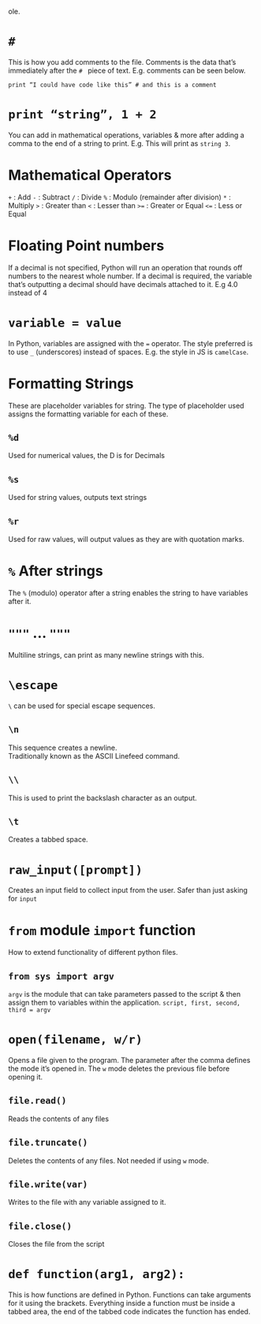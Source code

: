 ole.

# `#`
This is how you add comments to the file.
Comments is the data that’s immediately after the `# ` piece of text. E.g. comments can be seen below.

`print “I could have code like this” # and this is a comment`

# `print “string”, 1 + 2`
You can add in mathematical operations, variables & more after adding a comma to the end of a string to print. E.g. This will print as `string 3`.

# Mathematical Operators
`+` : Add
`-` : Subtract
`/` : Divide
`%` : Modulo (remainder after division)
`*` : Multiply
`>` : Greater than
`<` : Lesser than
`>=` : Greater or Equal
`<=` : Less or Equal

# Floating Point numbers
If a decimal is not specified, Python will run an operation that rounds off numbers to the nearest whole number. If a decimal is required, the variable that’s outputting a decimal should have decimals attached to it. E.g 4.0 instead of 4

# `variable = value`
In Python, variables are assigned with the `=` operator.
The style preferred is to use `_` (underscores) instead of spaces.
E.g. the style in JS is `camelCase`.

# Formatting Strings
These are placeholder variables for string. The type of placeholder used assigns the formatting variable for each of these.

## `%d`
Used for numerical values, the D is for Decimals

## `%s`
Used for string values, outputs text strings

## `%r`
Used for raw values, will output values as they are with quotation marks.

# `%` After strings
The `%` (modulo) operator after a string enables the string to have variables after it.

# `"""` ... `"""`

Multiline strings, can print as many newline strings with this.

# `\escape`

`\` can be used for special escape sequences.

## `\n`
This sequence creates a newline.  
Traditionally known as the ASCII Linefeed command.

## `\\`
This is used to print the backslash character as an output.

## `\t`
Creates a tabbed space.

# `raw_input([prompt])`
Creates an input field to collect input from the user.
Safer than just asking for `input`

# `from` module `import` function
How to extend functionality of different python files.

## `from sys import argv`
`argv` is the module that can take parameters passed to the script & then assign them to variables within the application.
`script, first, second, third = argv`

# `open(filename, w/r)`
Opens a file given to the program.
The parameter after the comma defines the mode it’s opened in.
The `w` mode deletes the previous file before opening it.

## `file.read()`
Reads the contents of any files

## `file.truncate()`
Deletes the contents of any files. Not needed if using `w` mode.

## `file.write(var)`
Writes to the file with any variable assigned to it.

## `file.close()`
Closes the file from the script

# `def function(arg1, arg2):`
This is how functions are defined in Python.
Functions can take arguments for it using the brackets.
Everything inside a function must be inside a tabbed area, the end of the tabbed code indicates the function has ended.

